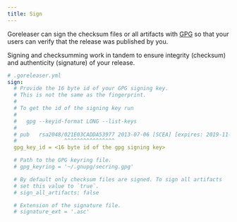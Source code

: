 ```yaml
---
title: Sign
---
```


Goreleaser can sign the checksum files or all artifacts with [GPG](https://www.gnupg.org/)
so that your users can verify that the release was published by you.

Signing and checksumming work in tandem to ensure integrity (checksum) and
authenticity (signature) of your release.

```yml
# .goreleaser.yml
sign:
  # Provide the 16 byte id of your GPG signing key. 
  # This is not the same as the fingerprint.
  #
  # To get the id of the signing key run
  # 
  #   gpg --keyid-format LONG --list-keys
  #
  # pub   rsa2048/021E03CADDA53977 2013-07-06 [SCEA] [expires: 2019-11-07]
  #               ^^^^^^^^^^^^^^^^
  gpg_key_id = <16 byte id of the gpg signing key>

  # Path to the GPG keyring file.
  # gpg_keyring = '~/.gnupg/secring.gpg'

  # By default only checksum files are signed. To sign all artifacts
  # set this value to `true`.
  # sign_all_artifacts: false

  # Extension of the signature file.
  # signature_ext = '.asc' 
```
